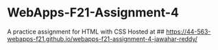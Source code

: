 # WebApps-F21-Assignment-4
A practice assignment for HTML with CSS
Hosted at ## <https://44-563-webapps-f21.github.io/webapps-f21-assignment-4-jawahar-reddy/>
